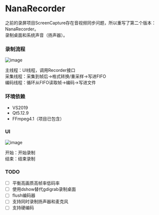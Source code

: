# NanaRecorder

之前的录屏项目ScreenCapture存在音视频同步问题，所以重写了第二个版本：NanaRecorder。  
录制桌面和系统声音（扬声器）。

### 录制流程
![image](https://user-images.githubusercontent.com/19988547/183014314-ab124ad5-4ee4-47ce-b19d-52d1c5f41ee1.png)  

主线程：UI线程，调用Recorder接口  
采集线程：采集到帧后->格式转换/重采样->写进FIFO  
编码线程：循环从FIFO读取帧->编码->写进文件


### 环境依赖

- VS2019
- Qt5.12.9 
- FFmpeg4.1（项目已包含）

### UI
![image](https://user-images.githubusercontent.com/19988547/184192822-e971253a-33ea-43f0-913f-9ef8754271c1.png)


开始：开始录制  
结束：结束录制

### TODO
- [ ] 平衡高画质高帧率低码率  
- [ ] 使用dshow替代gdigrab录制桌面  
- [ ] flush编码器  
- [ ] 支持同时录制扬声器和麦克风  
- [ ] 支持硬编码

